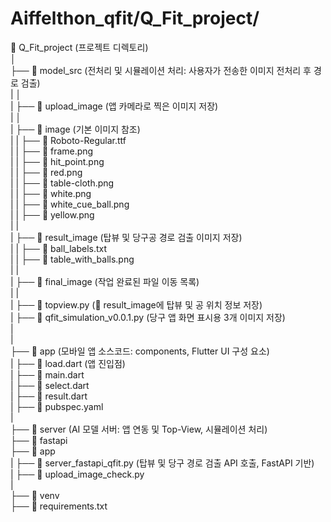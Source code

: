 # Aiffelthon_qfit/Q_Fit_project/

📂 Q_Fit_project (프로젝트 디렉토리)   
│             
├── 📂 model_src  (전처리 및 시뮬레이션 처리: 사용자가 전송한 이미지 전처리 후 경로 검출)     
|     │   
|     ├── 📂 upload_image  (앱 카메라로 찍은 이미지 저장)     
|     │   
|     ├── 📂 image  (기본 이미지 참조)     
|     |    ├── 📄 Roboto-Regular.ttf   
|     |    ├── 📄 frame.png   
|     |    ├── 📄 hit_point.png   
|     |    ├── 📄 red.png   
|     |    ├── 📄 table-cloth.png   
|     |    ├── 📄 white.png   
|     |    ├── 📄 white_cue_ball.png   
|     |    ├── 📄 yellow.png   
|     |     
|     ├── 📂 result_image  (탑뷰 및 당구공 경로 검출 이미지 저장)     
|     |    ├── 📄 ball_labels.txt     
|     |    ├── 📄 table_with_balls.png     
|     |   
|     ├── 📂 final_image  (작업 완료된 파일 이동 목록)     
|     |   
|     ├── 📄 topview.py  (📂 result_image에 탑뷰 및 공 위치 정보 저장)     
|     ├── 📄 qfit_simulation_v0.0.1.py  (당구 앱 화면 표시용 3개 이미지 저장)     
|   
|   
├── 📂 app  (모바일 앱 소스코드: components, Flutter UI 구성 요소)     
|     ├── 📄 load.dart  (앱 진입점)    
|     ├── 📄 main.dart   
|     ├── 📄 select.dart   
|     ├── 📄 result.dart   
|     ├── 📄 pubspec.yaml   
|   
├── 📂 server  (AI 모델 서버: 앱 연동 및 Top-View, 시뮬레이션 처리)   
     ├── 📂 fastapi   
          ├── 📂 app   
          |    ├── 📄 server_fastapi_qfit.py (탑뷰 및 당구 경로 검출 API 호출, FastAPI 기반)   
          |    ├── 📄 upload_image_check.py   
          |   
          ├── 📂 venv   
          ├── 📄 requirements.txt     
              



          
